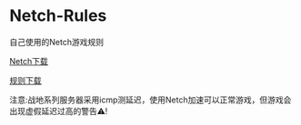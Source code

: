 # Netch-Rules

自己使用的Netch游戏规则

[Netch下载](https://github.com/NetchX/Netch/releases/latest/download/Netch.7z)

[规则下载](https://github.com/HXHGTS/Netch-Rules/archive/main.zip)

注意:战地系列服务器采用icmp测延迟，使用Netch加速可以正常游戏，但游戏会出现虚假延迟过高的警告⚠!
